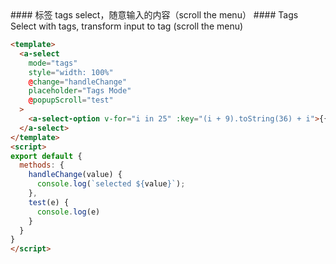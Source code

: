 
<cn>
#### 标签
tags select，随意输入的内容（scroll the menu）
</cn>

<us>
#### Tags
Select with tags, transform input to tag (scroll the menu)
</us>

```html
<template>
  <a-select
    mode="tags"
    style="width: 100%"
    @change="handleChange"
    placeholder="Tags Mode"
    @popupScroll="test"
  >
    <a-select-option v-for="i in 25" :key="(i + 9).toString(36) + i">{{(i + 9).toString(36) + i}}</a-select-option>
  </a-select>
</template>
<script>
export default {
  methods: {
    handleChange(value) {
      console.log(`selected ${value}`);
    },
    test(e) {
      console.log(e)
    }
  }
}
</script>
```

